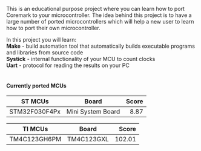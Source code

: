 This is an educational purpose project where you can learn how to port Coremark to your microcontroller. 
The idea behind this project is to have a large number of ported microcontrollers which will help a new user to learn how to port their own microcontroller.

In this project you will learn:</br>
<b>Make</b> - build automation tool that automatically builds executable programs and libraries from source code</br>
<b>Systick</b> - internal functionality of your MCU to count clocks</br>
<b>Uart</b> - protocol for reading the results on your PC </br>
</br>

#### Currently ported MCUs


| ST MCUs          | Board             | Score  |
| ---------------- |:-----------------:| ------:|
| STM32F030F4Px    | Mini System Board | 8.87   |

| TI MCUs          | Board             | Score  |
| ---------------- |:-----------------:| ------:|
| TM4C123GH6PM     | TM4C123GXL        | 102.01 |
